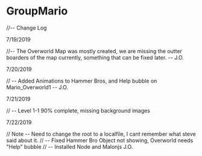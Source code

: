 # GroupMario

//-- Change Log

7/19/2019

  //-- The Overworld Map was mostly created, we are missing the outter boarders of the map currently, something that can be fixed later.                                           -- J.O.

7/20/2019

  // -- Added Animations to Hammer Bros, and Help bubble on Mario_Overworld1   -- J.O.

7/21/2019

  // -- Level 1-1 90% complete, missing background images
  
7/22/2019

  // Note -- Need to change the root to a localfile, I cant remember what steve said about it.
  // -- Fixed Hammer Bro Object not showing, Overworld needs "Help" bubble
  // -- Installed Node and Malonjs      J.O.
  
